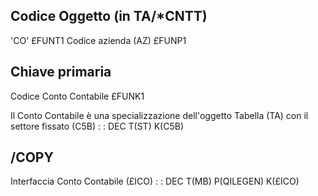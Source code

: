 ## Codice Oggetto (in TA/*CNTT)
'CO'                                          £FUNT1
Codice azienda (AZ)                           £FUNP1

## Chiave primaria
Codice Conto Contabile                        £FUNK1

Il Conto Contabile è una specializzazione dell'oggetto Tabella (TA) con il settore fissato (C5B)
 :  : DEC T(ST) K(C5B)

## /COPY
Interfaccia Conto Contabile (£ICO)
 :  : DEC T(MB) P(QILEGEN) K(£ICO)



